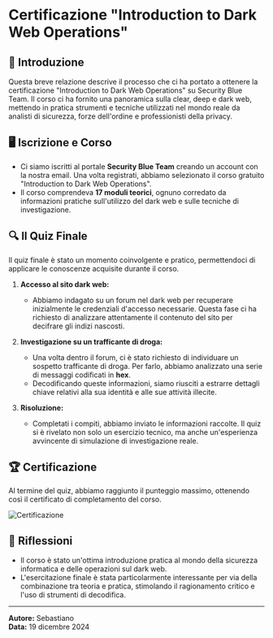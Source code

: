 # Certificazione "Introduction to Dark Web Operations"

## 📜 **Introduzione**
Questa breve relazione descrive il processo che ci ha portato a ottenere la certificazione "Introduction to Dark Web Operations" su Security Blue Team. Il corso ci ha fornito una panoramica sulla clear, deep e dark web, mettendo in pratica strumenti e tecniche utilizzati nel mondo reale da analisti di sicurezza, forze dell'ordine e professionisti della privacy.

## 🖥️ **Iscrizione e Corso**
- Ci siamo iscritti al portale **Security Blue Team** creando un account con la nostra email. Una volta registrati, abbiamo selezionato il corso gratuito "Introduction to Dark Web Operations".
- Il corso comprendeva **17 moduli teorici**, ognuno corredato da informazioni pratiche sull'utilizzo del dark web e sulle tecniche di investigazione. 

## 🔍 **Il Quiz Finale**
Il quiz finale è stato un momento coinvolgente e pratico, permettendoci di applicare le conoscenze acquisite durante il corso.

1. **Accesso al sito dark web:**
   - Abbiamo indagato su un forum nel dark web per recuperare inizialmente le credenziali d'accesso necessarie. Questa fase ci ha richiesto di analizzare attentamente il contenuto del sito per decifrare gli indizi nascosti.

2. **Investigazione su un trafficante di droga:**
   - Una volta dentro il forum, ci è stato richiesto di individuare un sospetto trafficante di droga. Per farlo, abbiamo analizzato una serie di messaggi codificati in **hex**.
   - Decodificando queste informazioni, siamo riusciti a estrarre dettagli chiave relativi alla sua identità e alle sue attività illecite.

3. **Risoluzione:**
   - Completati i compiti, abbiamo inviato le informazioni raccolte. Il quiz si è rivelato non solo un esercizio tecnico, ma anche un'esperienza avvincente di simulazione di investigazione reale.

## 🏆 **Certificazione**
Al termine del quiz, abbiamo raggiunto il punteggio massimo, ottenendo così il certificato di completamento del corso.

![Certificazione](./dark_web_cert.png)

## 🤔 **Riflessioni**
- Il corso è stato un'ottima introduzione pratica al mondo della sicurezza informatica e delle operazioni sul dark web.
- L'esercitazione finale è stata particolarmente interessante per via della combinazione tra teoria e pratica, stimolando il ragionamento critico e l'uso di strumenti di decodifica.

---
**Autore:** Sebastiano  
**Data:** 19 dicembre 2024
